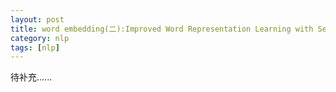 ```yaml
---
layout: post
title: word embedding(二):Improved Word Representation Learning with Sememes
category: nlp
tags: [nlp]
---
```

待补充......
